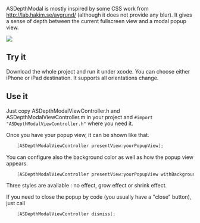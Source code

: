 ASDepthModal is mostly inspired by some CSS work from http://lab.hakim.se/avgrund/ (although it does not provide any blur).
It gives a sense of depth between the current fullscreen view and a modal popup view.

![](https://github.com/autresphere/ASDepthModal/raw/master/Screenshots/iPhone.png)

## Try it
Download the whole project and run it under xcode. You can choose either iPhone or iPad destination.
It supports all orientations change.

## Use it
Just copy ASDepthModalViewController.h and ASDepthModalViewController.m in your project and `#import "ASDepthModalViewController.h"` where you need it.

Once you have your popup view, it can be shown like that. 
``` objective-c
    [ASDepthModalViewController presentView:yourPopupView];
```

You can configure also the background color as well as how the popup view appears.

``` objective-c
    [ASDepthModalViewController presentView:yourPopupView withBackgroundColor:color popupAnimationStyle:style];
```
Three styles are available : no effect, grow effect or shrink effect. 
    
If you need to close the popup by code (you usually have a "close" button), just call
``` objective-c
    [ASDepthModalViewController dismiss];
```